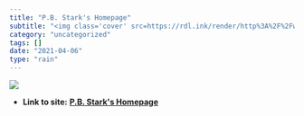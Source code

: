 ```yaml
---
title: "P.B. Stark's Homepage"
subtitle: "<img class='cover' src=https://rdl.ink/render/http%3A%2F%2Fwww.stat.berkeley.edu%2F~stark>"
category: "uncategorized"
tags: []
date: "2021-04-06"
type: "rain"
---
```

<img class="cover" src=https://rdl.ink/render/http%3A%2F%2Fwww.stat.berkeley.edu%2F~stark>


* **Link to site:** **[P.B. Stark's Homepage](http://www.stat.berkeley.edu/~stark)**